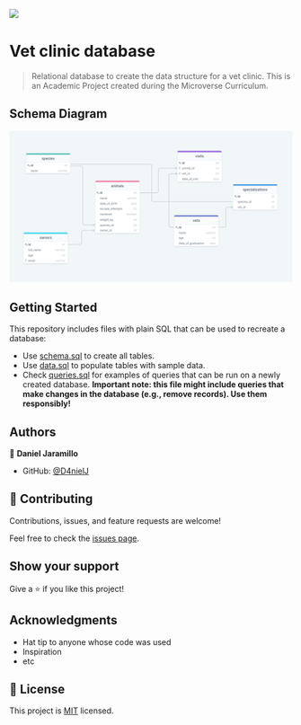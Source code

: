 ![](https://img.shields.io/badge/Microverse-blueviolet)

# Vet clinic database

> Relational database to create the data structure for a vet clinic.
> This is an Academic Project created during the Microverse Curriculum.

## Schema Diagram

![Schema diagram for the vet clinic database](ss.png)

## Getting Started

This repository includes files with plain SQL that can be used to recreate a database:

- Use [schema.sql](./schema.sql) to create all tables.
- Use [data.sql](./data.sql) to populate tables with sample data.
- Check [queries.sql](./queries.sql) for examples of queries that can be run on a newly created database. **Important note: this file might include queries that make changes in the database (e.g., remove records). Use them responsibly!**

## Authors

👤 **Daniel Jaramillo**

- GitHub: [@D4nielJ](https://github.com/d4nielj)

## 🤝 Contributing

Contributions, issues, and feature requests are welcome!

Feel free to check the [issues page](../../issues/).

## Show your support

Give a ⭐️ if you like this project!

## Acknowledgments

- Hat tip to anyone whose code was used
- Inspiration
- etc

## 📝 License

This project is [MIT](./MIT.md) licensed.
